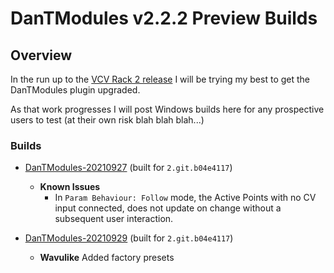 # DanTModules v2.2.2 Preview Builds

## Overview

In the run up to the [VCV Rack 2 release](https://community.vcvrack.com/t/rack-development-blog/5864/70?u=dan.tilley) I will be trying my best to get the DanTModules plugin upgraded.

As that work progresses I will post Windows builds here for any prospective users to test (at their own risk blah blah blah...)

### Builds

* [DanTModules-20210927](builds/DanTModules-20210927.zip) (built for `2.git.b04e4117`)
  * **Known Issues**
    * In `Param Behaviour: Follow` mode, the Active Points with no CV input connected, does not update on change without a subsequent user interaction.

* [DanTModules-20210929](builds/DanTModules-20210929.zip) (built for `2.git.b04e4117`)
  * **Wavulike** Added factory presets
